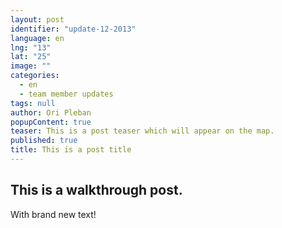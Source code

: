 ```yaml
---
layout: post
identifier: "update-12-2013"
language: en
lng: "13"
lat: "25"
image: ""
categories:
  - en
  - team member updates
tags: null
author: Ori Pleban
popupContent: true
teaser: This is a post teaser which will appear on the map.
published: true
title: This is a post title
---
```



## This is a walkthrough post.

With brand new text!
